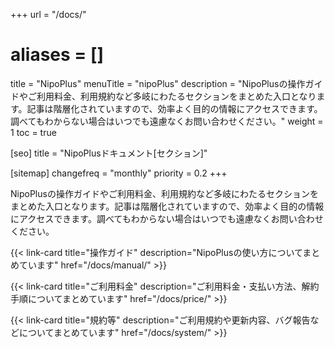 +++
url = "/docs/"
# aliases = []
title = "NipoPlus"
menuTitle = "nipoPlus"
description = "NipoPlusの操作ガイドやご利用料金、利用規約など多岐にわたるセクションをまとめた入口となります。記事は階層化されていますので、効率よく目的の情報にアクセスできます。調べてもわからない場合はいつでも遠慮なくお問い合わせください。"
weight = 1
toc = true

[seo]
title = "NipoPlusドキュメント[セクション]"

[sitemap]
  changefreq = "monthly"
  priority = 0.2
+++

NipoPlusの操作ガイドやご利用料金、利用規約など多岐にわたるセクションをまとめた入口となります。記事は階層化されていますので、効率よく目的の情報にアクセスできます。調べてもわからない場合はいつでも遠慮なくお問い合わせください。

{{< link-card title="操作ガイド" description="NipoPlusの使い方についてまとめています" href="/docs/manual/" >}}

{{< link-card title="ご利用料金" description="ご利用料金・支払い方法、解約手順についてまとめています" href="/docs/price/" >}}

{{< link-card title="規約等" description="ご利用規約や更新内容、バグ報告などについてまとめています" href="/docs/system/" >}}
